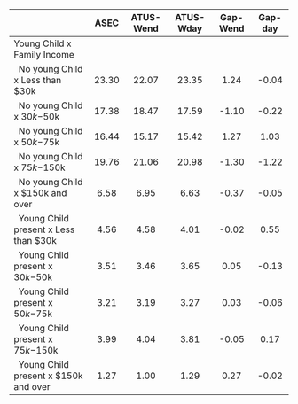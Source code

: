 
|                      |         ASEC |    ATUS-Wend |    ATUS-Wday |     Gap-Wend |      Gap-day |
| -------------------- | :----------: | :----------: | :----------: | :----------: | :----------: |
| Young Child x Family Income |              |              |              |              |              |
| &nbsp;&nbsp;No young Child x Less than $30k |        23.30 |        22.07 |        23.35 |         1.24 |        -0.04 |
| &nbsp;&nbsp;No young Child x $30k-$50k |        17.38 |        18.47 |        17.59 |        -1.10 |        -0.22 |
| &nbsp;&nbsp;No young Child x $50k-$75k |        16.44 |        15.17 |        15.42 |         1.27 |         1.03 |
| &nbsp;&nbsp;No young Child x $75k-$150k |        19.76 |        21.06 |        20.98 |        -1.30 |        -1.22 |
| &nbsp;&nbsp;No young Child x $150k and over |         6.58 |         6.95 |         6.63 |        -0.37 |        -0.05 |
| &nbsp;&nbsp;Young Child present x Less than $30k |         4.56 |         4.58 |         4.01 |        -0.02 |         0.55 |
| &nbsp;&nbsp;Young Child present x $30k-$50k |         3.51 |         3.46 |         3.65 |         0.05 |        -0.13 |
| &nbsp;&nbsp;Young Child present x $50k-$75k |         3.21 |         3.19 |         3.27 |         0.03 |        -0.06 |
| &nbsp;&nbsp;Young Child present x $75k-$150k |         3.99 |         4.04 |         3.81 |        -0.05 |         0.17 |
| &nbsp;&nbsp;Young Child present x $150k and over |         1.27 |         1.00 |         1.29 |         0.27 |        -0.02 |

